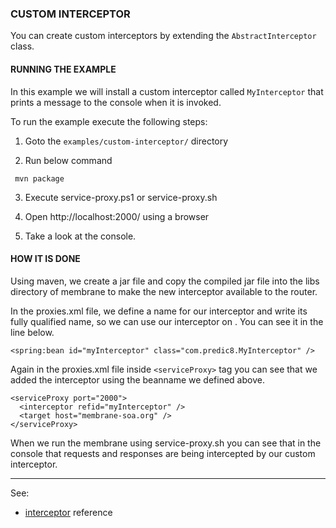 ### CUSTOM INTERCEPTOR

You can create custom interceptors by extending the `AbstractInterceptor` class.


#### RUNNING THE EXAMPLE

In this example we will install a custom interceptor called `MyInterceptor` that prints a message to the console when it is invoked. 

To run the example execute the following steps:

1. Goto the `examples/custom-interceptor/` directory

2. Run below command

  ``` 
   mvn package
  ```

3. Execute service-proxy.ps1 or service-proxy.sh

4. Open http://localhost:2000/ using a browser

5. Take a look at the console.


#### HOW IT IS DONE

Using maven, we create a jar file and copy the compiled jar file into the libs directory of membrane to make the new interceptor available to the router.

In the proxies.xml file, we define a name for our interceptor and write its fully qualified name, so we can use our interceptor on <serviceProxy>. You can see it in the line below.

``` 
<spring:bean id="myInterceptor" class="com.predic8.MyInterceptor" />
``` 


Again in the proxies.xml file inside `<serviceProxy>` tag you can see that we added the interceptor using the beanname we defined above.

```
<serviceProxy port="2000">
  <interceptor refid="myInterceptor" />
  <target host="membrane-soa.org" />
</serviceProxy>
```

When we run the membrane using service-proxy.sh you can see that in the console that requests and responses are being intercepted by our custom interceptor.

---
See:
- [interceptor](https://membrane-soa.org/api-gateway-doc/current/configuration/reference/interceptor.htm) reference
